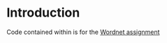 # Introduction 
Code contained within is for the [Wordnet assignment](https://coursera.cs.princeton.edu/algs4/assignments/wordnet/specification.php)

